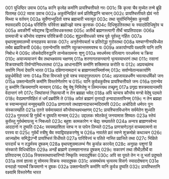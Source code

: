001  युधिष्ठिर उवाच
001a कानि कृत्वेह कर्माणि प्रायश्चित्तीयते नरः
001c किं कृत्वा चैव मुच्येत तन्मे ब्रूहि पितामह
002  व्यास उवाच
002a अकुर्वन्विहितं कर्म प्रतिषिद्धानि चाचरन्
002c प्रायश्चित्तीयते ह्येवं नरो मिथ्या च वर्तयन्
003a सूर्येणाभ्युदितो यश्च ब्रह्मचारी भवत्युत
003c तथा सूर्याभिनिर्मुक्तः कुनखी श्यावदन्नपि
004a परिवित्तिः परिवेत्ता ब्रह्मोज्झो यश्च कुत्सकः
004c दिधिषूपतिस्तथा यः स्यादग्रेदिधिषुरेव च
005a अवकीर्णी भवेद्यश्च द्विजातिवधकस्तथा
005c अतीर्थे ब्रह्मणस्त्यागी तीर्थे चाप्रतिपादकः
006a ग्रामयाजी च कौन्तेय राज्ञश्च परिविक्रयी
006c शूद्रस्त्रीवधको यश्च पूर्वः पूर्वस्तु गर्हितः
007a वृथापशुसमालम्भी वनदाहस्य कारकः
007c अनृतेनोपचर्ता च प्रतिरोद्धा गुरोस्तथा
008a यश्चाग्नीनपविध्येत तथैव ब्रह्मविक्रयी
008c एतान्येनांसि सर्वाणि व्युत्क्रान्तसमयश्च यः
009a अकार्याण्यपि वक्ष्यामि यानि तानि निबोध मे
009c लोकवेदविरुद्धानि तान्येकाग्रमनाः शृणु
010a स्वधर्मस्य परित्यागः परधर्मस्य च क्रिया
010c अयाज्ययाजनं चैव तथाभक्ष्यस्य भक्षणम्
011a शरणागतसन्त्यागो भृत्यस्याभरणं तथा
011c रसानां विक्रयश्चापि तिर्यग्योनिवधस्तथा
012a आधानादीनि कर्माणि शक्तिमान्न करोति यः
012c अप्रयच्छंश्च सर्वाणि नित्यं देयानि भारत
013a दक्षिणानामदानं च ब्राह्मणस्वाभिमर्शनम्
013c सर्वाण्येतान्यकार्याणि प्राहुर्धर्मविदो जनाः
014a पित्रा विभजते पुत्रो यश्च स्याद्गुरुतल्पगः
014c अप्रजायन्नधर्मेण भवत्याधर्मिको जनः
015a उक्तान्येतानि कर्माणि विस्तरेणेतरेण च
015c यानि कुर्वन्नकुर्वंश्च प्रायश्चित्तीयते जनः
016a एतान्येव तु कर्माणि क्रियमाणानि मानवान्
016c येषु येषु निमित्तेषु न लिम्पन्त्यथ तच्छृणु
017a प्रगृह्य शस्त्रमायान्तमपि वेदान्तगं रणे
017c जिघांसन्तं निहत्याजौ न तेन ब्रह्महा भवेत्
018a अपि चाप्यत्र कौन्तेय मन्त्रो वेदेषु पठ्यते
018c वेदप्रमाणविहितं तं धर्मं प्रब्रवीमि ते
019a अपेतं ब्राह्मणं वृत्ताद्यो हन्यादाततायिनम्
019c न तेन ब्रह्महा स स्यान्मन्युस्तं मन्युमृच्छति
020a प्राणात्यये तथाज्ञानादाचरन्मदिरामपि
020c अचोदितो धर्मपरः पुनः संस्कारमर्हति
021a एतत्ते सर्वमाख्यातं कौन्तेयाभक्ष्यभक्षणम्
021c प्रायश्चित्तविधानेन सर्वमेतेन शुध्यति
022a गुरुतल्पं हि गुर्वर्थे न दूषयति मानवम्
022c उद्दालकः श्वेतकेतुं जनयामास शिष्यतः
023a स्तेयं कुर्वंस्तु गुर्वर्थमापत्सु न निबध्यते
023c बहुशः कामकारेण न चेद्यः सम्प्रवर्तते
024a अन्यत्र ब्राह्मणस्वेभ्य आददानो न दुष्यति
024c स्वयमप्राशिता यश्च न स पापेन लिप्यते
025a प्राणत्राणेऽनृतं वाच्यमात्मनो वा परस्य वा
025c गुर्वर्थे स्त्रीषु चैव स्याद्विवाहकरणेषु च
026a नावर्तते व्रतं स्वप्ने शुक्रमोक्षे कथञ्चन
026c आज्यहोमः समिद्धेऽग्नौ प्रायश्चित्तं विधीयते
027a पारिवित्त्यं च पतिते नास्ति प्रव्रजिते तथा
027c भिक्षिते पारदार्यं च न तद्धर्मस्य दूषकम्
028a वृथापशुसमालम्भं नैव कुर्यान्न कारयेत्
028c अनुग्रहः पशूणां हि संस्कारो विधिचोदितः
029a अनर्हे ब्राह्मणे दत्तमज्ञानात्तन्न दूषकम्
029c सकारणं तथा तीर्थेऽतीर्थे वा प्रतिपादनम्
030a स्त्रियस्तथापचारिण्यो निष्कृतिः स्याददूषिका
030c अपि सा पूयते तेन न तु भर्ता प्रदुष्यते
031a तत्त्वं ज्ञात्वा तु सोमस्य विक्रयः स्याददूषकः
031c असमर्थस्य भृत्यस्य विसर्गः स्याददोषवान्
031e वनदाहो गवामर्थे क्रियमाणो न दूषकः
032a उक्तान्येतानि कर्माणि यानि कुर्वन्न दुष्यति
032c प्रायश्चित्तानि वक्ष्यामि विस्तरेणैव भारत

